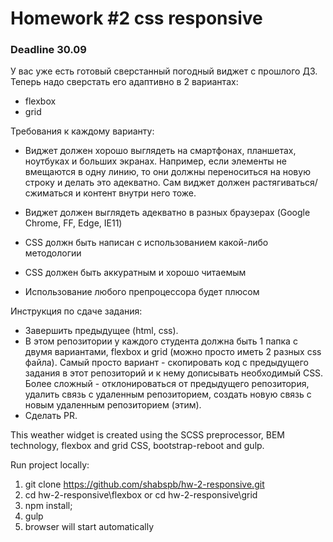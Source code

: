 # Homework #2 css responsive

### Deadline 30.09

У вас уже есть готовый сверстанный погодный виджет с прошлого ДЗ. Теперь надо сверстать его адаптивно в 2 вариантах:

- flexbox
- grid

Требования к каждому варианту:

- Виджет должен хорошо выглядеть на смартфонах, планшетах, ноутбуках и больших экранах. Например, если элементы не вмещаются в одну линию, то они должны переноситься на новую строку и делать это адекватно. Сам виджет должен растягиваться/сжиматься и контент внутри него тоже.

- Виджет должен выглядеть адекватно в разных браузерах (Google Chrome, FF, Edge, IE11)

- CSS должн быть написан с использованием какой-либо методологии

- CSS должен быть аккуратным и хорошо читаемым

- Использование любого препроцессора будет плюсом

Инструкция по сдаче задания:
- Завершить предыдущее (html, css). 
- В этом репозитории у каждого студента должна быть 1 папка с двумя вариантами, flexbox и grid (можно просто иметь 2 разных css файла). 
Самый просто вариант - скопировать код с предыдущего задания в этот репозиторий и к нему дописывать необходимый CSS. 
Более сложный - отклонироваться от предыдущего репозитория, удалить связь с удаленным репозиторием, создать новую связь с новым удаленным репозиторием (этим).
- Сделать PR.

This weather widget is created using the SCSS preprocessor, BEM technology, flexbox and grid CSS, bootstrap-reboot and gulp.

Run project locally:
1. git clone https://github.com/shabspb/hw-2-responsive.git
2. cd hw-2-responsive\flexbox or cd hw-2-responsive\grid
3. npm install;
4. gulp
5. browser will start automatically